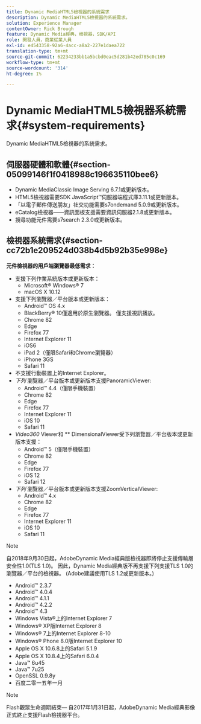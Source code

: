 ```yaml
---
title: Dynamic MediaHTML5檢視器的系統需求
description: Dynamic MediaHTML5檢視器的系統需求。
solution: Experience Manager
contentOwner: Rick Brough
feature: Dynamic Media經典，檢視器，SDK/API
role: 開發人員，商業從業人員
exl-id: e4543358-92a6-4acc-a8a2-227e1daea722
translation-type: tm+mt
source-git-commit: 62234233bb1a5bcbd0eac5d281b42ed785c0c169
workflow-type: tm+mt
source-wordcount: '314'
ht-degree: 1%

---
```


# Dynamic MediaHTML5檢視器系統需求{#system-requirements}

Dynamic MediaHTML5檢視器的系統需求。

<!-- Updated April 06, 2021 from https://wiki.corp.adobe.com/pages/viewpage.action?spaceKey=scene7qa&title=s7Viewers%2C+S7SDK%2C+S7OnDemand+Release+Notes - Contact is Sasha -->

## 伺服器硬體和軟體{#section-05099146f1f0418988c196635110bee6}

* Dynamic MediaClassic Image Serving 6.7.1或更新版本。
* HTML5檢視器需要SDK JavaScript™伺服器端程式庫3.11.1或更新版本。
* 「以電子郵件傳送朋友」社交功能需要s7ondemand 5.0.9或更新版本。
* eCatalog檢視器——資訊面板支援需要資訊伺服器2.1.8或更新版本。
* 搜尋功能元件需要s7search 2.3.0或更新版本。

## 檢視器系統需求{#section-cc72b1e209524d038b4d5b92b35e998e}

**元件檢視器的用戶端瀏覽器最低需求：**

* 支援下列作業系統版本或更新版本：
   * Microsoft® Windows® 7
   * macOS X 10.12
* 支援下列瀏覽器／平台版本或更新版本：
   * Android™ OS 4.x
   * BlackBerry® 10僅適用於原生瀏覽器。 僅支援視訊播放。
   * Chrome 82
   * Edge
   * Firefox 77
   * Internet Explorer 11
   * iOS6
   * iPad 2（僅限Safari和Chrome瀏覽器）
   * iPhone 3GS
   * Safari 11
* 不支援行動裝置上的Internet Explorer。
* *下列* 瀏覽器／平台版本或更新版本支援PanoramicViewer:
   * Android™ 4.4（僅限手機裝置）
   * Chrome 82
   * Edge
   * Firefox 77
   * Internet Explorer 11
   * iOS 10
   * Safari 11
* *Video360* Viewer和 ** DimensionalViewer受下列瀏覽器／平台版本或更新版本支援：
   * Android™ 5（僅限手機裝置）
   * Chrome 82
   * Edge
   * Firefox 77
   * iOS 12
   * Safari 12
* *下列* 瀏覽器／平台版本或更新版本支援ZoomVerticalViewer:
   * Android™ 4.x
   * Chrome 82
   * Edge
   * Firefox 77
   * Internet Explorer 11
   * iOS 10
   * Safari 11

>[!NOTE]
>
>自2018年9月30日起，AdobeDynamic Media經典版檢視器即將停止支援傳輸層安全性1.0(TLS 1.0)。 因此，Dynamic Media經典版不再支援下列支援TLS 1.0的瀏覽器／平台的檢視器。 (Adobe建議使用TLS 1.2或更新版本。)

* Android™ 2.3.7
* Android™ 4.0.4
* Android™ 4.1.1
* Android™ 4.2.2
* Android™ 4.3
* Windows Vista®上的Internet Explorer 7
* Windows® XP版Internet Explorer 8
* Windows® 7上的Internet Explorer 8-10
* Windows® Phone 8.0版Internet Explorer 10
* Apple OS X 10.6.8上的Safari 5.1.9
* Apple OS X 10.8.4上的Safari 6.0.4
* Java™ 6u45
* Java™ 7u25
* OpenSSL 0.9.8y
* 百度二零一五年一月

>[!NOTE]
>
>Flash觀眾生命週期結束— 自2017年1月31日起，AdobeDynamic Media經典影像正式終止支援Flash檢視器平台。
